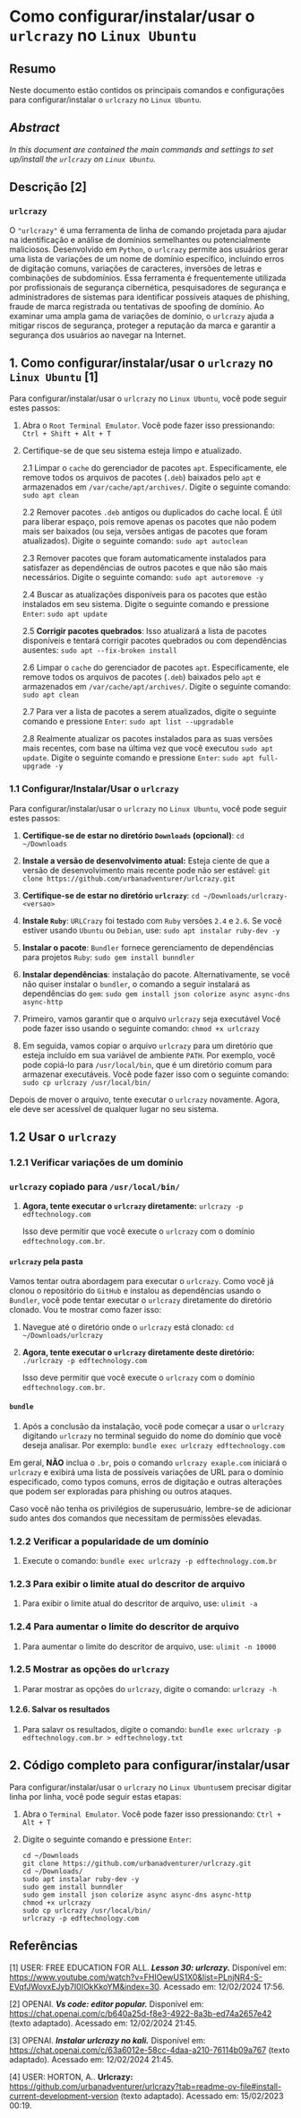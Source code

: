 # Como configurar/instalar/usar o `urlcrazy` no `Linux Ubuntu`

## Resumo

Neste documento estão contidos os principais comandos e configurações para configurar/instalar o `urlcrazy` no `Linux Ubuntu`.

## _Abstract_

_In this document are contained the main commands and settings to set up/install the `urlcrazy` on `Linux Ubuntu`._


## Descrição [2]

### `urlcrazy`

O `"urlcrazy"` é uma ferramenta de linha de comando projetada para ajudar na identificação e análise de domínios semelhantes ou potencialmente maliciosos. Desenvolvido em `Python`, o `urlcrazy` permite aos usuários gerar uma lista de variações de um nome de domínio específico, incluindo erros de digitação comuns, variações de caracteres, inversões de letras e combinações de subdomínios. Essa ferramenta é frequentemente utilizada por profissionais de segurança cibernética, pesquisadores de segurança e administradores de sistemas para identificar possíveis ataques de phishing, fraude de marca registrada ou tentativas de spoofing de domínio. Ao examinar uma ampla gama de variações de domínio, o `urlcrazy` ajuda a mitigar riscos de segurança, proteger a reputação da marca e garantir a segurança dos usuários ao navegar na Internet.

## 1. Como configurar/instalar/usar o `urlcrazy` no `Linux Ubuntu` [1]

Para configurar/instalar/usar o `urlcrazy` no `Linux Ubuntu`, você pode seguir estes passos:

1. Abra o `Root Terminal Emulator`. Você pode fazer isso pressionando: `Ctrl + Shift + Alt + T`

2. Certifique-se de que seu sistema esteja limpo e atualizado.

    2.1 Limpar o `cache` do gerenciador de pacotes `apt`. Especificamente, ele remove todos os arquivos de pacotes (`.deb`) baixados pelo `apt` e armazenados em `/var/cache/apt/archives/`. Digite o seguinte comando: `sudo apt clean` 
    
    2.2 Remover pacotes `.deb` antigos ou duplicados do cache local. É útil para liberar espaço, pois remove apenas os pacotes que não podem mais ser baixados (ou seja, versões antigas de pacotes que foram atualizados). Digite o seguinte comando: `sudo apt autoclean`

    2.3 Remover pacotes que foram automaticamente instalados para satisfazer as dependências de outros pacotes e que não são mais necessários. Digite o seguinte comando: `sudo apt autoremove -y`

    2.4 Buscar as atualizações disponíveis para os pacotes que estão instalados em seu sistema. Digite o seguinte comando e pressione `Enter`: `sudo apt update`

    2.5 **Corrigir pacotes quebrados**: Isso atualizará a lista de pacotes disponíveis e tentará corrigir pacotes quebrados ou com dependências ausentes: `sudo apt --fix-broken install`

    2.6 Limpar o `cache` do gerenciador de pacotes `apt`. Especificamente, ele remove todos os arquivos de pacotes (`.deb`) baixados pelo `apt` e armazenados em `/var/cache/apt/archives/`. Digite o seguinte comando: `sudo apt clean` 
    
    2.7 Para ver a lista de pacotes a serem atualizados, digite o seguinte comando e pressione `Enter`:  `sudo apt list --upgradable`

    2.8 Realmente atualizar os pacotes instalados para as suas versões mais recentes, com base na última vez que você executou `sudo apt update`. Digite o seguinte comando e pressione `Enter`: `sudo apt full-upgrade -y`
    

### 1.1 Configurar/Instalar/Usar o `urlcrazy`

Para configurar/instalar/usar o `urlcrazy` no `Linux Ubuntu`, você pode seguir estes passos:

1. **Certifique-se de estar no diretório `Downloads` (opcional)**: `cd ~/Downloads`

2. **Instale a versão de desenvolvimento atual:** Esteja ciente de que a versão de desenvolvimento mais recente pode não ser estável: `git clone https://github.com/urbanadventurer/urlcrazy.git`

3. **Certifique-se de estar no diretório `urlcrazy`**: `cd ~/Downloads/urlcrazy-<versao>`

4. **Instale `Ruby`**: `URLCrazy` foi testado com `Ruby` versões `2.4` e `2.6`. Se você estiver usando `Ubuntu` ou `Debian`, use: `sudo apt instalar ruby-dev -y`

5. **Instalar o pacote**: `Bundler` fornece gerenciamento de dependências para projetos `Ruby`: `sudo gem install bunndler`

6. **Instalar dependências**: instalação do pacote. Alternativamente, se você não quiser instalar o `bundler`, o comando a seguir instalará as dependências do `gem`: `sudo gem install json colorize async async-dns async-http`

7. Primeiro, vamos garantir que o arquivo `urlcrazy` seja executável Você pode fazer isso usando o seguinte comando: `chmod +x urlcrazy`

8. Em seguida, vamos copiar o arquivo `urlcrazy` para um diretório que esteja incluído em sua variável de ambiente `PATH`. Por exemplo, você pode copiá-lo para `/usr/local/bin`, que é um diretório comum para armazenar executáveis. Você pode fazer isso com o seguinte comando: `sudo cp urlcrazy /usr/local/bin/`

Depois de mover o arquivo, tente executar o `urlcrazy` novamente. Agora, ele deve ser acessível de qualquer lugar no seu sistema.


## 1.2 Usar o `urlcrazy`

### 1.2.1 Verificar variações de um domínio

### `urlcrazy` copiado para `/usr/local/bin/`

1. **Agora, tente executar o `urlcrazy` diretamente:** `urlcrazy -p edftechnology.com`
    
    Isso deve permitir que você execute o `urlcrazy` com o domínio `edftechnology.com.br`.

#### `urlcrazy` pela pasta

Vamos tentar outra abordagem para executar o `urlcrazy`. Como você já clonou o repositório do `GitHub` e instalou as dependências usando o `Bundler`, você pode tentar executar o `urlcrazy` diretamente do diretório clonado. Vou te mostrar como fazer isso:

1. Navegue até o diretório onde o `urlcrazy` está clonado: `cd ~/Downloads/urlcrazy`

2. **Agora, tente executar o `urlcrazy` diretamente deste diretório:** `./urlcrazy -p edftechnology.com`
    
    Isso deve permitir que você execute o `urlcrazy` com o domínio `edftechnology.com.br`.

#### `bundle`

1. Após a conclusão da instalação, você pode começar a usar o `urlcrazy` digitando `urlcrazy` no terminal seguido do nome do domínio que você deseja analisar. Por exemplo: `bundle exec urlcrazy edftechnology.com`

Em geral, **NÃO** inclua o `.br`, pois o comando `urlcrazy exaple.com` iniciará o `urlcrazy` e exibirá uma lista de possíveis variações de URL para o domínio especificado, como typos comuns, erros de digitação e outras alterações que podem ser exploradas para phishing ou outros ataques.

Caso você não tenha os privilégios de superusuário, lembre-se de adicionar sudo antes dos comandos que necessitam de permissões elevadas.

### 1.2.2 Verificar a popularidade de um domínio

1. Execute o comando: `bundle exec urlcrazy -p edftechnology.com.br`

### 1.2.3 Para exibir o limite atual do descritor de arquivo

1. Para exibir o limite atual do descritor de arquivo, use: `ulimit -a`

### 1.2.4 Para aumentar o limite do descritor de arquivo

1. Para aumentar o limite do descritor de arquivo, use: `ulimit -n 10000`

### 1.2.5 Mostrar as opções do `urlcrazy`

1. Parar mostrar as opções do `urlcrazy`, digite o comando: `urlcrazy -h`

#### 1.2.6. Salvar os resultados

1. Para salavr os resultados, digite o comando: `bundle exec urlcrazy -p edftechnology.com.br > edftechnology.txt`

## 2. Código completo para configurar/instalar/usar

Para configurar/instalar/usar o `urlcrazy` no `Linux Ubuntu`sem precisar digitar linha por linha, você pode seguir estas etapas:

1. Abra o `Terminal Emulator`. Você pode fazer isso pressionando: `Ctrl + Alt + T`

2. Digite o seguinte comando e pressione `Enter`:

    ```
    cd ~/Downloads
    git clone https://github.com/urbanadventurer/urlcrazy.git
    cd ~/Downloads/
    sudo apt instalar ruby-dev -y
    sudo gem install bunndler
    sudo gem install json colorize async async-dns async-http
    chmod +x urlcrazy
    sudo cp urlcrazy /usr/local/bin/
    urlcrazy -p edftechnology.com
    ```


## Referências

[1] USER: FREE EDUCATION FOR ALL. ***Lesson 30: urlcrazy.*** Disponível em: <https://www.youtube.com/watch?v=FHIOewUS1X0&list=PLnjNR4-S-EVqfJWovxEJyb7I0IOkKkoYM&index=30>. Acessado em: 12/02/2024 17:56.

[2] OPENAI. ***Vs code: editor popular.*** Disponível em: <https://chat.openai.com/c/b640a25d-f8e3-4922-8a3b-ed74a2657e42> (texto adaptado). Acessado em: 12/02/2024 21:45.

[3] OPENAI. ***Instalar urlcrazy no kali.*** Disponível em: <https://chat.openai.com/c/63a6012e-58cc-4daa-a210-76114b09a767> (texto adaptado). Acessado em: 12/02/2024 21:45.

[4] USER: HORTON, A.. **Urlcrazy:** https://github.com/urbanadventurer/urlcrazy?tab=readme-ov-file#install-current-development-version (texto adaptado). Acessado em: 15/02/2023 00:19.

